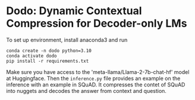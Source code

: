 # Dodo: Dynamic Contextual Compression for Decoder-only LMs

To set up environment, install anaconda3 and run
```shell
conda create -n dodo python=3.10
conda activate dodo
pip install -r requirements.txt
```

Make sure you have access to the 'meta-llama/Llama-2-7b-chat-hf' model at Huggingface. Then the `inference.py` file provides an example on the inference with an example in SQuAD.
It compresses the contet of SQuAD into nuggets and decodes the answer from context and question.
